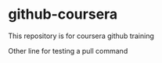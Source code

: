 # github-coursera

This repository is for coursera github training

Other line for testing a pull command
